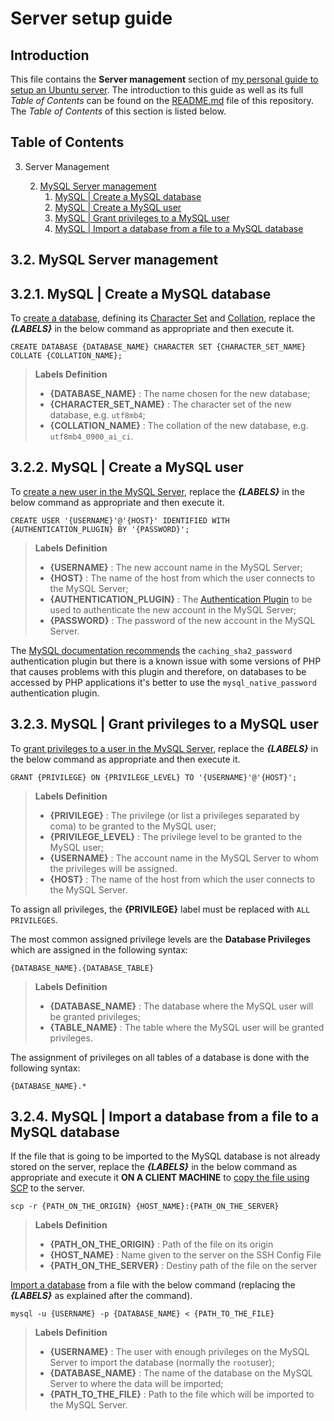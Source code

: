 # Server setup guide

## Introduction

This file contains the **Server management** section of [my personal guide to setup an Ubuntu server](https://github.com/EnduranceCode/server-setup-guide). The introduction to this guide as well as its full *Table of Contents* can be found on the [README.md](./README.md) file of this repository. The *Table of Contents* of this section is listed below.

## Table of Contents

3. Server Management

    2. [MySQL Server management](#32-mysql-server-management)
        1. [MySQL | Create a MySQL database](#321-mysql--create-a-mysql-database)
        2. [MySQL | Create a MySQL user](#322-mysql--create-a-mysql-user)
        3. [MySQL | Grant privileges to a MySQL user](#323-mysql--grant-privileges-to-a-mysql-user)
        4. [MySQL | Import a database from a file to a MySQL database](#324-mysql--import-a-database-from-a-file-to-a-mysql-database)

## 3.2. MySQL Server management

## 3.2.1. MySQL | Create a MySQL database

To [create a database](https://www.mysqltutorial.org/mysql-create-database/), defining its [Character Set](https://www.mysqltutorial.org/mysql-character-set/) and [Collation](https://www.mysqltutorial.org/mysql-collation/), replace the ***{LABELS}*** in the below command as appropriate and then execute it.

    CREATE DATABASE {DATABASE_NAME} CHARACTER SET {CHARACTER_SET_NAME} COLLATE {COLLATION_NAME};

> **Labels Definition**
>
> + **{DATABASE_NAME}** : The name chosen for the new database;
> + **{CHARACTER_SET_NAME}** : The character set of the new database, e.g. `utf8mb4`;
> + **{COLLATION_NAME}** : The collation of the new database, e.g. `utf8mb4_0900_ai_ci`.

## 3.2.2. MySQL | Create a MySQL user

To [create a new user in the MySQL Server](https://www.mysqltutorial.org/mysql-create-user.aspx), replace the ***{LABELS}*** in the below command as appropriate and then execute it.

    CREATE USER '{USERNAME}'@'{HOST}' IDENTIFIED WITH {AUTHENTICATION_PLUGIN} BY '{PASSWORD}';

> **Labels Definition**
>
> + **{USERNAME}** : The new account name in the MySQL Server;
> + **{HOST}** : The name of the host from which the user connects to the MySQL Server;
> + **{AUTHENTICATION_PLUGIN}** : The [Authentication Plugin](https://dev.mysql.com/doc/refman/8.0/en/authentication-plugins.html) to be used to authenticate the new account in the MySQL Server;
> + **{PASSWORD}** : The password of the new account in the MySQL Server.

The [MySQL documentation recommends](https://dev.mysql.com/doc/refman/8.0/en/upgrading-from-previous-series.html#upgrade-caching-sha2-password) the `caching_sha2_password` authentication plugin but there is a known issue with some versions of PHP that causes problems with this plugin and therefore, on databases to be accessed by PHP applications it's better to use the `mysql_native_password` authentication plugin.

## 3.2.3. MySQL | Grant privileges to a MySQL user

To [grant privileges to a user in the MySQL Server](https://www.mysqltutorial.org/mysql-grant.aspx), replace the ***{LABELS}*** in the below command as appropriate and then execute it.

    GRANT {PRIVILEGE} ON {PRIVILEGE_LEVEL} TO '{USERNAME}'@'{HOST}';

> **Labels Definition**
>
> + **{PRIVILEGE}** : The privilege (or list a privileges separated by coma) to be granted to the MySQL user;
> + **{PRIVILEGE_LEVEL}** : The privilege level to be granted to the MySQL user;
> + **{USERNAME}** : The account name in the MySQL Server to whom the privileges will be assigned.
> + **{HOST}** : The name of the host from which the user connects to the MySQL Server.

To assign all privileges, the **{PRIVILEGE}** label must be replaced with `ALL PRIVILEGES`.

The most common assigned privilege levels are the **Database Privileges** which are assigned in the following syntax:

    {DATABASE_NAME}.{DATABASE_TABLE}

> **Labels Definition**
>
> + **{DATABASE_NAME}** : The database where the MySQL user will be granted privileges;
> + **{TABLE_NAME}** : The table where the MySQL user will be granted privileges.

The assignment of privileges on all tables of a database is done with the following syntax:

    {DATABASE_NAME}.*

## 3.2.4. MySQL | Import a database from a file to a MySQL database

If the file that is going to be imported to the MySQL database is not already stored on the server, replace the ***{LABELS}*** in the below command as appropriate and execute it **ON A CLIENT MACHINE** to [copy the file using SCP](https://linuxize.com/post/how-to-use-scp-command-to-securely-transfer-files/) to the server.

    scp -r {PATH_ON_THE_ORIGIN} {HOST_NAME}:{PATH_ON_THE_SERVER}

> **Labels Definition**
>
> + **{PATH_ON_THE_ORIGIN}** : Path of the file on its origin
> + **{HOST_NAME}** : Name given to the server on the SSH Config File
> + **{PATH_ON_THE_SERVER}** : Destiny path of the file on the server

[Import a database](https://www.mysqltutorial.org/mysql-copy-database/) from a file with the below command (replacing the ***{LABELS}*** as explained after the command).

    mysql -u {USERNAME} -p {DATABASE_NAME} < {PATH_TO_THE_FILE}

> **Labels Definition**
>
> + **{USERNAME}** : The user with enough privileges on the MySQL Server to import the database (normally the `root`user);
> + **{DATABASE_NAME}** : The name of the database on the MySQL Server to where the data will be imported;
> + **{PATH_TO_THE_FILE}** : Path to the file which will be imported to the MySQL Server.
